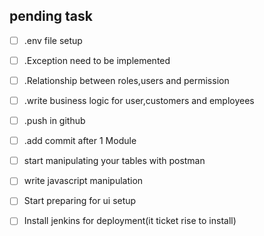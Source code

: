 ## pending task

- [ ] .env file setup

- [ ] .Exception need to be implemented

- [ ] .Relationship between roles,users and permission

-[ ]  .write business logic for user,customers and employees

-[ ]  .push in github

-[ ]   .add commit after 1 Module

-[ ] start manipulating your tables with postman 

-[ ] write javascript manipulation

-[ ] Start preparing for ui setup

-[ ] Install jenkins for deployment(it ticket rise to install)


